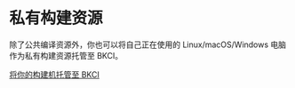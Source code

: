 # 私有构建资源

除了公共编译资源外，你也可以将自己正在使用的 Linux/macOS/Windows 电脑作为私有构建资源托管至 BKCI。

[将你的构建机托管至 BKCI](../../Services/Pools/host-to-bkci.md)

